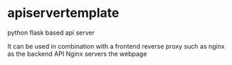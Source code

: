# apiservertemplate
python flask based api server

It can be used in combination with a frontend reverse proxy such as nginx as the backend API Nginx servers the webpage

